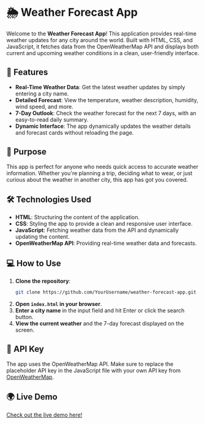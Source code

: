 # 🌦️ Weather Forecast App

Welcome to the **Weather Forecast App**! This application provides real-time weather updates for any city around the world. Built with HTML, CSS, and JavaScript, it fetches data from the OpenWeatherMap API and displays both current and upcoming weather conditions in a clean, user-friendly interface.

## 🚀 Features

- **Real-Time Weather Data**: Get the latest weather updates by simply entering a city name.
- **Detailed Forecast**: View the temperature, weather description, humidity, wind speed, and more.
- **7-Day Outlook**: Check the weather forecast for the next 7 days, with an easy-to-read daily summary.
- **Dynamic Interface**: The app dynamically updates the weather details and forecast cards without reloading the page.

## 🎯 Purpose

This app is perfect for anyone who needs quick access to accurate weather information. Whether you're planning a trip, deciding what to wear, or just curious about the weather in another city, this app has got you covered.

## 🛠️ Technologies Used

- **HTML**: Structuring the content of the application.
- **CSS**: Styling the app to provide a clean and responsive user interface.
- **JavaScript**: Fetching weather data from the API and dynamically updating the content.
- **OpenWeatherMap API**: Providing real-time weather data and forecasts.

## 💻 How to Use

1. **Clone the repository**:
   ```bash
   git clone https://github.com/YourUsername/weather-forecast-app.git
   ```
2. **Open `index.html` in your browser**.
3. **Enter a city name** in the input field and hit Enter or click the search button.
4. **View the current weather** and the 7-day forecast displayed on the screen.

## 🔑 API Key

The app uses the OpenWeatherMap API. Make sure to replace the placeholder API key in the JavaScript file with your own API key from [OpenWeatherMap](https://home.openweathermap.org/users/sign_up).

## 🌍 Live Demo

[Check out the live demo here!](https://weatherapp-azaan.netlify.app)

